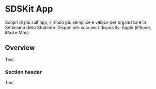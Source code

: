 # SDSKit App

Scopri di più sull'app, il modo più semplice e veloce per organizzare la Settimana dello Studente. Disponibile solo per i dispositivi Apple (iPhone, iPad e Mac)

## Overview

<!--@START_MENU_TOKEN@-->Text<!--@END_MENU_TOKEN@-->

### Section header

<!--@START_MENU_TOKEN@-->Text<!--@END_MENU_TOKEN@-->
